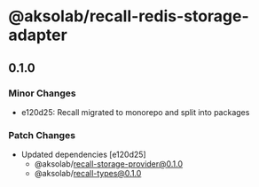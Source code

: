 # @aksolab/recall-redis-storage-adapter

## 0.1.0

### Minor Changes

- e120d25: Recall migrated to monorepo and split into packages

### Patch Changes

- Updated dependencies [e120d25]
  - @aksolab/recall-storage-provider@0.1.0
  - @aksolab/recall-types@0.1.0
